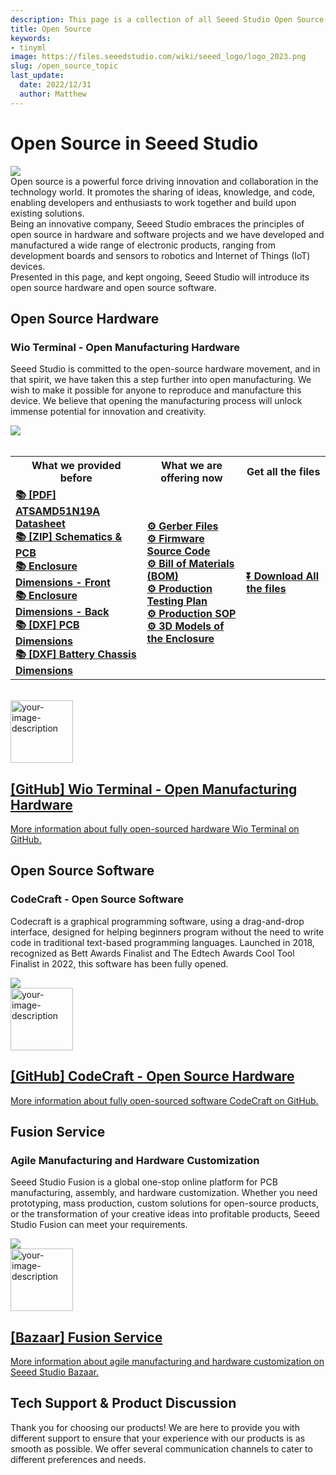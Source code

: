 ```yaml
---
description: This page is a collection of all Seeed Studio Open Source content.
title: Open Source
keywords:
- tinyml
image: https://files.seeedstudio.com/wiki/seeed_logo/logo_2023.png
slug: /open_source_topic
last_update:
  date: 2022/12/31
  author: Matthew
---
```


# Open Source in Seeed Studio

<div style={{textAlign:'center'}}><img src="https://files.seeedstudio.com/wiki/open_source_topic/open_source_topic.png" style={{width:1000, height:'auto'}}/></div>

<div>Open source is a powerful force driving innovation and collaboration in the technology world. It promotes the sharing of ideas, knowledge, and code, enabling developers and enthusiasts to work together and build upon existing solutions.</div> 
<div>Being an innovative company, Seeed Studio embraces the principles of open source in hardware and software projects and we have developed and manufactured a wide range of electronic products, ranging from development boards and sensors to robotics and Internet of Things (IoT) devices.</div>
<div>Presented in this page, and kept ongoing, Seeed Studio will introduce its open source hardware and open source software.</div>

## Open Source Hardware

### Wio Terminal - Open Manufacturing Hardware

Seeed Studio is committed to the open-source hardware movement, and in that spirit, we have taken this a step further into open manufacturing. We wish to make it possible for anyone to reproduce and manufacture this device. We believe that opening the manufacturing process will unlock immense potential for innovation and creativity.

<div style={{textAlign:'center'}}><img src="https://files.seeedstudio.com/wiki/open_source_topic/wio_terminal_full_image.png" style={{width:1000, height:'auto'}}/></div>

<br/>

<div class="table-center">
	<table align="center">
    <tr>
			<th>What we provided before</th>
			<th>What we are offering now</th>
      <th>Get all the files</th>
		</tr>
		<tr>
			<td><div style={{textAlign: 'left'}}><a href="https://files.seeedstudio.com/wiki/Wio-Terminal/res/ATSAMD51.pdf"><strong><span> 📚 [PDF] ATSAMD51N19A Datasheet</span></strong></a></div>
              <div style={{textAlign: 'left'}}><a href="https://files.seeedstudio.com/wiki/Wio-Terminal/res/Wio-Terminal_SCH&PCB.zip"><strong><span> 📚 [ZIP] Schematics & PCB</span></strong></a></div>
              <div style={{textAlign: 'left'}}><a href="https://files.seeedstudio.com/wiki/Wio-Terminal/res/Wio-Terminal-Main-V3.0-White-72x57x10.4mm.pdf"><strong><span> 📚 Enclosure Dimensions - Front</span></strong></a></div>
              <div style={{textAlign: 'left'}}><a href="https://files.seeedstudio.com/wiki/Wio-Terminal/res/Wio-Terminal-Main-Back-V3.0-White-72x57x7.1mm.pdf"><strong><span> 📚 Enclosure Dimensions - Back</span></strong></a></div>
              <div style={{textAlign: 'left'}}><a href="https://files.seeedstudio.com/wiki/Wio-Terminal/res/Wio-Terminal-PCB-V3.0.dxf"><strong><span> 📚 [DXF] PCB Dimensions</span></strong></a></div>
              <div style={{textAlign: 'left'}}><a href="https://files.seeedstudio.com/wiki/Wio-Terminal/res/Wio-Terminal-Chassis-Battery.dxf"><strong><span> 📚 [DXF] Battery Chassis Dimensions</span></strong></a></div>
      </td>
			<td><div style={{textAlign: 'left'}}><a href="https://github.com/Seeed-Studio/OSHW-WioTerminal/tree/main/02%20Gerber%20Files"><strong><span> ⚙️ Gerber Files</span></strong></a></div>
      <div style={{textAlign: 'left'}}><a href="https://github.com/Seeed-Studio/OSHW-WioTerminal/tree/main/03%20Firmware%20Source%20Code"><strong><span> ⚙️ Firmware Source Code</span></strong></a></div>
      <div style={{textAlign: 'left'}}><a href="https://github.com/Seeed-Studio/OSHW-WioTerminal/tree/main/04%20Bill%20of%20Materials%20(BOM)"><strong><span> ⚙️ Bill of Materials (BOM)</span></strong></a></div>
      <div style={{textAlign: 'left'}}><a href="https://github.com/Seeed-Studio/OSHW-WioTerminal/tree/main/05%20Production%20Testing%20Plan"><strong><span> ⚙️ Production Testing Plan</span></strong></a></div>
      <div style={{textAlign: 'left'}}><a href="https://github.com/Seeed-Studio/OSHW-WioTerminal/tree/main/06%20Production%20SOP"><strong><span> ⚙️ Production SOP</span></strong></a></div>
      <div style={{textAlign: 'left'}}><a href="https://github.com/Seeed-Studio/OSHW-WioTerminal/tree/main/07%203D%20Models%20of%20the%20Enclosure"><strong><span> ⚙️ 3D Models of the Enclosure</span></strong></a></div>
			</td>
			<td><a class="get_one_now_item" href="https://files.seeedstudio.com/wiki/open_source_topic/OSHW-WioTerminal.zip"><strong><span>⏬ Download All the files</span></strong></a>
			</td>
		</tr>
	</table>
</div>

<br/>

<a href="https://github.com/Seeed-Studio/OSHW-WioTerminal">
  <div className="custom-layout">
    <div className="custom-image">
     <img width="100" src="https://files.seeedstudio.com/wiki/Wio-Terminal/res/oshw-logo.svg" alt="your-image-description" />
    </div>
    <div className="custom-text">
      <h2>[GitHub] Wio Terminal - Open Manufacturing Hardware</h2>
      <p>More information about fully open-sourced hardware Wio Terminal on GitHub.</p>
    </div>
  </div>
</a>


## Open Source Software

### CodeCraft - Open Source Software

Codecraft is a graphical programming software, using a drag-and-drop interface, designed for helping beginners program without the need to write code in traditional text-based programming languages. Launched in 2018, recognized as Bett Awards Finalist and The Edtech Awards Cool Tool Finalist in 2022, this software has been fully opened.

<div style={{textAlign:'center'}}><img src="https://files.seeedstudio.com/wiki/open_source_topic/codecraft.png" style={{width:1000, height:'auto'}}/></div>

<a href="https://github.com/Seeed-Studio/CodeCraft">
  <div className="custom-layout">
    <div className="custom-image">
     <img width="100" src="https://files.seeedstudio.com/wiki/open_source_topic/open_source_logo.png" alt="your-image-description" />
    </div>
    <div className="custom-text">
      <h2>[GitHub] CodeCraft - Open Source Hardware</h2>
      <p>More information about fully open-sourced software CodeCraft on GitHub.</p>
    </div>
  </div>
</a>

## Fusion Service

### Agile Manufacturing and Hardware Customization

Seeed Studio Fusion is a global one-stop online platform for PCB manufacturing, assembly, and hardware customization. Whether you need prototyping, mass production, custom solutions for open-source products, or the transformation of your creative ideas into profitable products, Seeed Studio Fusion can meet your requirements.

<div style={{textAlign:'center'}}><img src="https://files.seeedstudio.com/wiki/open_source_topic/fusion_service.png" style={{width:1000, height:'auto'}}/></div>

<a href="https://www.seeedstudio.com/fusion.html">
  <div className="custom-layout">
    <div className="custom-image">
     <img width="100" src="https://files.seeedstudio.com/wiki/open_source_topic/seeed_studio logo.png" alt="your-image-description" />
    </div>
    <div className="custom-text">
      <h2>[Bazaar] Fusion Service</h2>
      <p>More information about agile manufacturing and hardware customization on Seeed Studio Bazaar.</p>
    </div>
  </div>
</a>

## Tech Support & Product Discussion

Thank you for choosing our products! We are here to provide you with different support to ensure that your experience with our products is as smooth as possible. We offer several communication channels to cater to different preferences and needs.

<div class="table-center">
  <div class="button_tech_support_container">
  <a href="https://forum.seeedstudio.com/" class="button_forum"></a> 
  <a href="https://www.seeedstudio.com/contacts" class="button_email"></a>
</div>

<div class="button_tech_support_container">
  <a href="https://discord.gg/eWkprNDMU7" class="button_discord"></a> 
  <a href="https://github.com/Seeed-Studio/wiki-documents/discussions/69" class="button_discussion"></a>
  </div>
</div>

